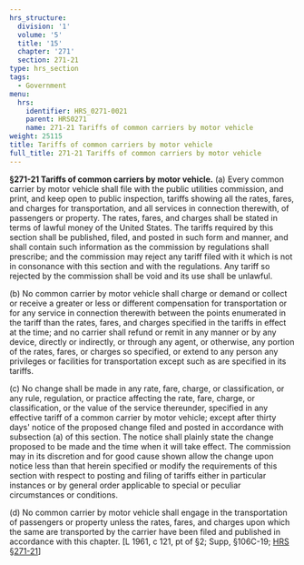 ```yaml
---
hrs_structure:
  division: '1'
  volume: '5'
  title: '15'
  chapter: '271'
  section: 271-21
type: hrs_section
tags:
  - Government
menu:
  hrs:
    identifier: HRS_0271-0021
    parent: HRS0271
    name: 271-21 Tariffs of common carriers by motor vehicle
weight: 25115
title: Tariffs of common carriers by motor vehicle
full_title: 271-21 Tariffs of common carriers by motor vehicle
---
```

**§271-21 Tariffs of common carriers by motor vehicle.** (a) Every common carrier by motor vehicle shall file with the public utilities commission, and print, and keep open to public inspection, tariffs showing all the rates, fares, and charges for transportation, and all services in connection therewith, of passengers or property. The rates, fares, and charges shall be stated in terms of lawful money of the United States. The tariffs required by this section shall be published, filed, and posted in such form and manner, and shall contain such information as the commission by regulations shall prescribe; and the commission may reject any tariff filed with it which is not in consonance with this section and with the regulations. Any tariff so rejected by the commission shall be void and its use shall be unlawful.

(b) No common carrier by motor vehicle shall charge or demand or collect or receive a greater or less or different compensation for transportation or for any service in connection therewith between the points enumerated in the tariff than the rates, fares, and charges specified in the tariffs in effect at the time; and no carrier shall refund or remit in any manner or by any device, directly or indirectly, or through any agent, or otherwise, any portion of the rates, fares, or charges so specified, or extend to any person any privileges or facilities for transportation except such as are specified in its tariffs.

(c) No change shall be made in any rate, fare, charge, or classification, or any rule, regulation, or practice affecting the rate, fare, charge, or classification, or the value of the service thereunder, specified in any effective tariff of a common carrier by motor vehicle; except after thirty days' notice of the proposed change filed and posted in accordance with subsection (a) of this section. The notice shall plainly state the change proposed to be made and the time when it will take effect. The commission may in its discretion and for good cause shown allow the change upon notice less than that herein specified or modify the requirements of this section with respect to posting and filing of tariffs either in particular instances or by general order applicable to special or peculiar circumstances or conditions.

(d) No common carrier by motor vehicle shall engage in the transportation of passengers or property unless the rates, fares, and charges upon which the same are transported by the carrier have been filed and published in accordance with this chapter. [L 1961, c 121, pt of §2; Supp, §106C-19; [HRS §271-21](/title-15/chapter-271/section-271-21/)]